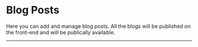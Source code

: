 # Blog Posts

Here you can add and manage blog posts. All the blogs will be published on the front-end and will be publically available.

---
